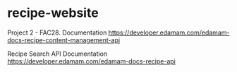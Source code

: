 # recipe-website
Project 2 - FAC28. 
Documentation
https://developer.edamam.com/edamam-docs-recipe-content-management-api

Recipe Search API Documentation
https://developer.edamam.com/edamam-docs-recipe-api
